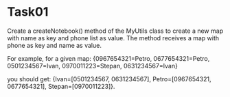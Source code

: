 # Task01

Create a createNotebook() method of the MyUtils class to create a new map with name as key and phone list as value.  The method receives a map  with phone as key and name as value.

For example, for a given map:
{0967654321=Petro, 0677654321=Petro, 0501234567=Ivan, 0970011223=Stepan, 0631234567=Ivan}

you should get:
{Ivan=[0501234567, 0631234567], Petro=[0967654321, 0677654321], Stepan=[0970011223]}.
